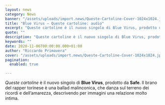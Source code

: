 ```yaml
---
layout: news
category: News
banner: "/assets/uploads/import.news/Queste-Cartoline-Cover-1024x1024.jpg"
title: "Blue Virus – Queste cartoline: audio"
excerpt: "Queste cartoline è il nuovo singolo di Blue Virus, prodotto da Safe. Il brano del rapper torinese è una ballad malinconica, che danza sul terreno dei ricordi e dell’amarezza, descrivendo per immagini una relazione molto intima.  "
quote: ""
description: "Queste cartoline è il nuovo singolo di Blue Virus, prodotto da Safe. Il brano del rapper torinese è una ballad malinconica, che danza sul terreno dei ricordi e dell’amarezza, descrivendo per immagini una relazione molto intima.  "
keywords: ""
date: 2020-11-06T00:00:00.000+01:00
author: "Riccardo Primavera"
cover: "/assets/uploads/import.news/Queste-Cartoline-Cover-1024x1024.jpg"
pagination:
  enabled: true

---
```


_Queste cartoline_ è il nuovo singolo di **Blue Virus**, prodotto da **Safe**. Il brano del rapper torinese è una ballad malinconica, che danza sul terreno dei ricordi e dell’amarezza, descrivendo per immagini una relazione molto intima.